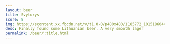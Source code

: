 ```yaml
---
layout: beer
title: Svyturys
score: 8
img: https://scontent.xx.fbcdn.net/v/t1.0-0/p480x480/1185772_10151860443958745_1792378907_n.jpg?oh=3b980a98d07189261aeae1c6a7b68dc7&oe=58BF9B58
desc: Finally found some Lithuanian beer. A very smooth lager
permalink: /beer/:title.html
---
```

